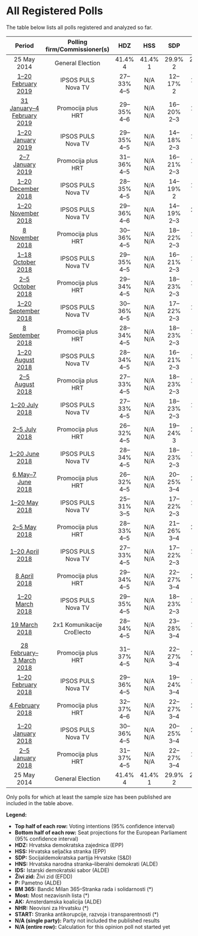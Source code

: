 # All Registered Polls

The table below lists all polls registered and analyzed so far.

| Period     | Polling firm/Commissioner(s) | HDZ | HSS | SDP | HNS | IDS | Živi zid | P | BM 365 | Most | AK | NHR | START |
|:----------:|:----------------------------:|:--:|:--:|:--:|:--:|:--:|:--:|:--:|:--:|:--:|:--:|:--:|:--:|
| 25 May 2014 | General Election | 41.4% <br> 4 | 41.4% <br> 1 | 29.9% <br> 2 | 29.9% <br> 1 | 29.9% <br> 1 | 0.5% <br> 0 | 0.0% <br> 0 | 0.0% <br> 0 | 0.0% <br> 0 | 0.0% <br> 0 | 0.0% <br> 0 | 0.0% <br> 0 |
| [1–20 February 2019](2019-02-20-IPSOSPULS.html) | IPSOS PULS <br> Nova TV | 27–33% <br> 4–5 | N/A <br> N/A | 12–17% <br> 2 | 1–3% <br> 0 | N/A <br> N/A | 11–15% <br> 1–2 | 1–3% <br> 0 | 3–6% <br> 0 | 5–8% <br> 0–1 | 6–9% <br> 0–1 | 1–3% <br> 0 | 5–8% <br> 0–1 |
| [31 January–4 February 2019](2019-02-04-Promocijaplus.html) | Promocija plus <br> HRT | 29–35% <br> 4–6 | N/A <br> N/A | 16–20% <br> 2–3 | 1–3% <br> 0 | N/A <br> N/A | 11–14% <br> 1–2 | 1–3% <br> 0 | 2–3% <br> 0 | 6–9% <br> 1 | 8–12% <br> 1–2 | 3–5% <br> 0 | 4–7% <br> 0–1 |
| [1–20 January 2019](2019-01-20-IPSOSPULS.html) | IPSOS PULS <br> Nova TV | 29–35% <br> 4–5 | N/A <br> N/A | 14–18% <br> 2–3 | 1–3% <br> 0 | N/A <br> N/A | 13–17% <br> 2 | 2–4% <br> 0 | 3–5% <br> 0 | 6–9% <br> 0–1 | 7–10% <br> 1 | 1–3% <br> 0 | N/A <br> N/A |
| [2–7 January 2019](2019-01-07-Promocijaplus.html) | Promocija plus <br> HRT | 31–36% <br> 4–5 | N/A <br> N/A | 16–21% <br> 2–3 | 1–3% <br> 0 | N/A <br> N/A | 14–18% <br> 2–3 | 1–3% <br> 0 | 2–3% <br> 0 | 7–10% <br> 1 | 5–8% <br> 0–1 | 2–5% <br> 0 | N/A <br> N/A |
| [1–20 December 2018](2018-12-20-IPSOSPULS.html) | IPSOS PULS <br> Nova TV | 28–35% <br> 4–5 | N/A <br> N/A | 14–19% <br> 2 | 1–3% <br> 0 | N/A <br> N/A | 14–19% <br> 2 | 2–4% <br> 0 | 2–5% <br> 0 | 5–9% <br> 0–1 | 5–9% <br> 0–1 | 1–2% <br> 0 | N/A <br> N/A |
| [1–20 November 2018](2018-11-20-IPSOSPULS.html) | IPSOS PULS <br> Nova TV | 29–36% <br> 4–6 | N/A <br> N/A | 14–19% <br> 2–3 | 2–4% <br> 0 | N/A <br> N/A | 12–18% <br> 2–3 | 2–5% <br> 0 | 3–6% <br> 0–1 | 5–9% <br> 0–1 | 4–8% <br> 0–1 | 1–4% <br> 0 | N/A <br> N/A |
| [8 November 2018](2018-11-08-Promocijaplus.html) | Promocija plus <br> HRT | 30–36% <br> 4–5 | N/A <br> N/A | 18–22% <br> 2–3 | 1–3% <br> 0 | N/A <br> N/A | 12–16% <br> 1–2 | 2–3% <br> 0 | 2–3% <br> 0 | 6–9% <br> 0–1 | 5–7% <br> 0–1 | N/A <br> N/A | N/A <br> N/A |
| [1–18 October 2018](2018-10-18-IPSOSPULS.html) | IPSOS PULS <br> Nova TV | 29–35% <br> 4–5 | N/A <br> N/A | 16–21% <br> 2–3 | 1–3% <br> 0 | N/A <br> N/A | 12–17% <br> 1–2 | 2–5% <br> 0 | 3–6% <br> 0 | 6–9% <br> 0–1 | 4–7% <br> 0–1 | N/A <br> N/A | N/A <br> N/A |
| [2–5 October 2018](2018-10-05-Promocijaplus.html) | Promocija plus <br> HRT | 29–34% <br> 4–5 | N/A <br> N/A | 18–23% <br> 2–3 | 1–3% <br> 0 | N/A <br> N/A | 12–16% <br> 1–2 | 2–4% <br> 0 | 2–5% <br> 0 | 6–9% <br> 0–1 | 5–8% <br> 0–1 | N/A <br> N/A | N/A <br> N/A |
| [1–20 September 2018](2018-09-20-IPSOSPULS.html) | IPSOS PULS <br> Nova TV | 30–36% <br> 4–5 | N/A <br> N/A | 17–22% <br> 2–3 | 1–2% <br> 0 | N/A <br> N/A | 12–17% <br> 1–2 | 2–5% <br> 0 | 3–5% <br> 0 | 8–11% <br> 1 | 5–8% <br> 0–1 | N/A <br> N/A | N/A <br> N/A |
| [8 September 2018](2018-09-08-Promocijaplus.html) | Promocija plus <br> HRT | 28–34% <br> 4–5 | N/A <br> N/A | 18–23% <br> 2–3 | 1–3% <br> 0 | N/A <br> N/A | 13–17% <br> 2 | 2–4% <br> 0 | 3–5% <br> 0 | 6–9% <br> 1 | 4–7% <br> 0–1 | N/A <br> N/A | N/A <br> N/A |
| [1–20 August 2018](2018-08-20-IPSOSPULS.html) | IPSOS PULS <br> Nova TV | 28–34% <br> 4–5 | N/A <br> N/A | 16–21% <br> 2–3 | 1–2% <br> 0 | N/A <br> N/A | 12–17% <br> 1–2 | 2–5% <br> 0 | 3–6% <br> 0 | 6–10% <br> 0–1 | 6–9% <br> 0–1 | N/A <br> N/A | N/A <br> N/A |
| [2–5 August 2018](2018-08-05-Promocijaplus.html) | Promocija plus <br> HRT | 27–33% <br> 4–5 | N/A <br> N/A | 18–23% <br> 2–3 | 1–3% <br> 0 | N/A <br> N/A | 13–17% <br> 2 | 2–4% <br> 0 | 3–5% <br> 0 | 7–10% <br> 1 | 4–6% <br> 0–1 | N/A <br> N/A | N/A <br> N/A |
| [1–20 July 2018](2018-07-20-IPSOSPULS.html) | IPSOS PULS <br> Nova TV | 27–33% <br> 4–5 | N/A <br> N/A | 18–23% <br> 2–3 | 1–2% <br> 0 | N/A <br> N/A | 11–16% <br> 1–2 | 2–5% <br> 0 | 3–6% <br> 0 | 7–11% <br> 1 | 5–8% <br> 0–1 | N/A <br> N/A | N/A <br> N/A |
| [2–5 July 2018](2018-07-05-Promocijaplus.html) | Promocija plus <br> HRT | 26–32% <br> 4–5 | N/A <br> N/A | 19–24% <br> 3 | 2–3% <br> 0 | N/A <br> N/A | 13–18% <br> 2 | 2–4% <br> 0 | 2–4% <br> 0 | 7–10% <br> 1 | 3–6% <br> 0 | N/A <br> N/A | N/A <br> N/A |
| [1–20 June 2018](2018-06-20-IPSOSPULS.html) | IPSOS PULS <br> Nova TV | 28–34% <br> 4–5 | N/A <br> N/A | 18–23% <br> 2–3 | 1–3% <br> 0 | N/A <br> N/A | 13–18% <br> 2 | 2–5% <br> 0 | 2–5% <br> 0 | 7–11% <br> 1 | 4–7% <br> 0–1 | N/A <br> N/A | N/A <br> N/A |
| [6 May–7 June 2018](2018-06-07-Promocijaplus.html) | Promocija plus <br> HRT | 26–32% <br> 4–5 | N/A <br> N/A | 20–25% <br> 3–4 | 2–3% <br> 0 | N/A <br> N/A | 13–17% <br> 2 | 1–3% <br> 0 | 2–3% <br> 0 | 8–11% <br> 1 | 4–7% <br> 0–1 | N/A <br> N/A | N/A <br> N/A |
| [1–20 May 2018](2018-05-20-IPSOSPULS.html) | IPSOS PULS <br> Nova TV | 25–31% <br> 3–5 | N/A <br> N/A | 17–22% <br> 2–3 | 1–2% <br> 0 | N/A <br> N/A | 13–18% <br> 2 | 3–5% <br> 0 | 3–5% <br> 0 | 6–10% <br> 1 | 5–8% <br> 0–1 | N/A <br> N/A | N/A <br> N/A |
| [2–5 May 2018](2018-05-05-Promocijaplus.html) | Promocija plus <br> HRT | 28–33% <br> 4–5 | N/A <br> N/A | 21–26% <br> 3–4 | 2–4% <br> 0 | N/A <br> N/A | 13–17% <br> 2 | 1–3% <br> 0 | 2–4% <br> 0 | 7–10% <br> 1 | 4–6% <br> 0–1 | N/A <br> N/A | N/A <br> N/A |
| [1–20 April 2018](2018-04-20-IPSOSPULS.html) | IPSOS PULS <br> Nova TV | 27–33% <br> 4–5 | N/A <br> N/A | 17–22% <br> 2–3 | 1–2% <br> 0 | N/A <br> N/A | 13–18% <br> 2 | 2–5% <br> 0 | 2–5% <br> 0 | 6–10% <br> 0–1 | 6–10% <br> 0–1 | N/A <br> N/A | N/A <br> N/A |
| [8 April 2018](2018-04-08-Promocijaplus.html) | Promocija plus <br> HRT | 29–34% <br> 4–5 | N/A <br> N/A | 22–27% <br> 3–4 | 2–3% <br> 0 | N/A <br> N/A | 11–15% <br> 1–2 | 1–3% <br> 0 | 2–3% <br> 0 | 8–11% <br> 1 | 3–6% <br> 0 | N/A <br> N/A | N/A <br> N/A |
| [1–20 March 2018](2018-03-20-IPSOSPULS.html) | IPSOS PULS <br> Nova TV | 29–35% <br> 4–5 | N/A <br> N/A | 18–23% <br> 2–3 | 1–3% <br> 0 | N/A <br> N/A | 12–16% <br> 1–2 | 2–5% <br> 0 | 3–6% <br> 0 | 6–9% <br> 0–1 | 4–8% <br> 0–1 | N/A <br> N/A | N/A <br> N/A |
| [19 March 2018](2018-03-19-2x1Komunikacije.html) | 2x1 Komunikacije <br> CroElecto | 28–34% <br> 4–5 | N/A <br> N/A | 23–28% <br> 3–4 | 1–2% <br> 0 | N/A <br> N/A | 11–15% <br> 1–2 | N/A <br> N/A | 1–2% <br> 0 | 7–11% <br> 1 | 1–3% <br> 0 | N/A <br> N/A | N/A <br> N/A |
| [28 February–3 March 2018](2018-03-03-Promocijaplus.html) | Promocija plus <br> HRT | 31–37% <br> 4–5 | N/A <br> N/A | 22–27% <br> 3–4 | 2–3% <br> 0 | N/A <br> N/A | 11–15% <br> 1–2 | 1–3% <br> 0 | 2–4% <br> 0 | 7–10% <br> 1 | 4–6% <br> 0 | N/A <br> N/A | N/A <br> N/A |
| [1–20 February 2018](2018-02-20-IPSOSPULS.html) | IPSOS PULS <br> Nova TV | 29–36% <br> 4–5 | N/A <br> N/A | 19–24% <br> 3–4 | 1–3% <br> 0 | N/A <br> N/A | 11–16% <br> 1–2 | 3–5% <br> 0 | 2–5% <br> 0 | 6–9% <br> 0–1 | 4–7% <br> 0–1 | N/A <br> N/A | N/A <br> N/A |
| [4 February 2018](2018-02-04-Promocijaplus.html) | Promocija plus <br> HRT | 32–37% <br> 4–6 | N/A <br> N/A | 22–27% <br> 3–4 | 2–3% <br> 0 | N/A <br> N/A | 12–16% <br> 1–2 | 1–2% <br> 0 | 2–4% <br> 0 | 6–9% <br> 0–1 | 4–6% <br> 0 | N/A <br> N/A | N/A <br> N/A |
| [1–20 January 2018](2018-01-20-IPSOSPULS.html) | IPSOS PULS <br> Nova TV | 30–36% <br> 4–5 | N/A <br> N/A | 20–25% <br> 3–4 | 2–4% <br> 0 | N/A <br> N/A | 12–17% <br> 1–2 | 2–4% <br> 0 | 3–5% <br> 0 | 6–9% <br> 0–1 | 4–7% <br> 0–1 | N/A <br> N/A | N/A <br> N/A |
| [2–5 January 2018](2018-01-05-Promocijaplus.html) | Promocija plus <br> HRT | 31–37% <br> 4–5 | N/A <br> N/A | 22–27% <br> 3–4 | 1–3% <br> 0 | N/A <br> N/A | 11–15% <br> 1–2 | 1–2% <br> 0 | 2–4% <br> 0 | 7–10% <br> 1 | 4–7% <br> 0–1 | N/A <br> N/A | N/A <br> N/A |
| 25 May 2014 | General Election | 41.4% <br> 4 | 41.4% <br> 1 | 29.9% <br> 2 | 29.9% <br> 1 | 29.9% <br> 1 | 0.5% <br> 0 | 0.0% <br> 0 | 0.0% <br> 0 | 0.0% <br> 0 | 0.0% <br> 0 | 0.0% <br> 0 | 0.0% <br> 0 |

Only polls for which at least the sample size has been published are included in the table above.

**Legend:**
+ **Top half of each row:** Voting intentions (95% confidence interval)
+ **Bottom half of each row:** Seat projections for the European Parliament (95% confidence interval)
+ **HDZ:** Hrvatska demokratska zajednica (EPP)
+ **HSS:** Hrvatska seljačka stranka (EPP)
+ **SDP:** Socijaldemokratska partija Hrvatske (S&D)
+ **HNS:** Hrvatska narodna stranka–liberalni demokrati (ALDE)
+ **IDS:** Istarski demokratski sabor (ALDE)
+ **Živi zid:** Živi zid (EFDD)
+ **P:** Pametno (ALDE)
+ **BM 365:** Bandić Milan 365–Stranka rada i solidarnosti (*)
+ **Most:** Most nezavisnih lista (*)
+ **AK:** Amsterdamska koalicija (ALDE)
+ **NHR:** Neovisni za Hrvatsku (*)
+ **START:** Stranka antikorupcije, razvoja i transparentnosti (*)
+ **N/A (single party):** Party not included the published results
+ **N/A (entire row):** Calculation for this opinion poll not started yet

